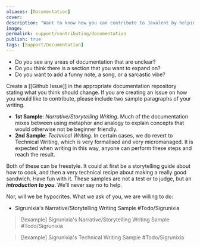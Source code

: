 ```yaml
---
aliases: [Documentation]
cover: 
description: "Want to know how you can contribute to Javalent by helping with Documentation? Check this out."
image: 
permalink: support/contributing/documentation
publish: true
tags: [Support/Documentation]
---
```


- Do you see any areas of documentation that are unclear?
- Do you think there is a section that you want to expand on?
- Do you want to add a funny note, a song, or a sarcastic vibe?

Create a [[Github Issue]] in the appropriate documentation repository stating what you think should change. If you are creating an Issue on how you would like to contribute, please include two sample paragraphs of your writing. 

- **1st Sample**: *Narrative/Storytelling Writing*. Much of the documentation mixes between using metaphor and analogy to explain concepts that would otherwise not be beginner friendly. 
- **2nd Sample**: *Technical Writing*. In certain cases, we do revert to Technical Writing, which is very formalised and very micromanaged. It is expected when writing in this way, anyone can perform these steps and reach the result. 

Both of these can be freestyle. It could at first be a storytelling guide about how to cook, and then a very technical recipe about making a really good sandwich. Have fun with it. These samples are not a test or to judge, but an ***introduction to you***. We'll never say no to help. 

Nor, will we be hypocrites. What we ask of you, we are willing to do:

- Sigrunixia's Narrative/Storytelling Writing Sample #Todo/Sigrunixia

> [!example] Sigrunixia's Narrative/Storytelling Writing Sample
> #Todo/Sigrunixia 

> [!example] Sigrunixia's Technical Writing Sample
> #Todo/Sigrunixia 
